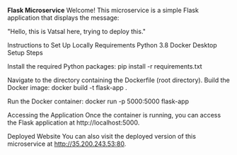  **Flask Microservice**
Welcome! This microservice is a simple Flask application that displays the message:

"Hello, this is Vatsal here, trying to deploy this."

Instructions to Set Up Locally
Requirements
Python 3.8
Docker Desktop
Setup Steps

Install the required Python packages:
pip install -r requirements.txt

Navigate to the directory containing the Dockerfile (root directory).
Build the Docker image:
docker build -t flask-app .

Run the Docker container:
docker run -p 5000:5000 flask-app

Accessing the Application
Once the container is running, you can access the Flask application at http://localhost:5000.

Deployed Website
You can also visit the deployed version of this microservice at http://35.200.243.53:80.
